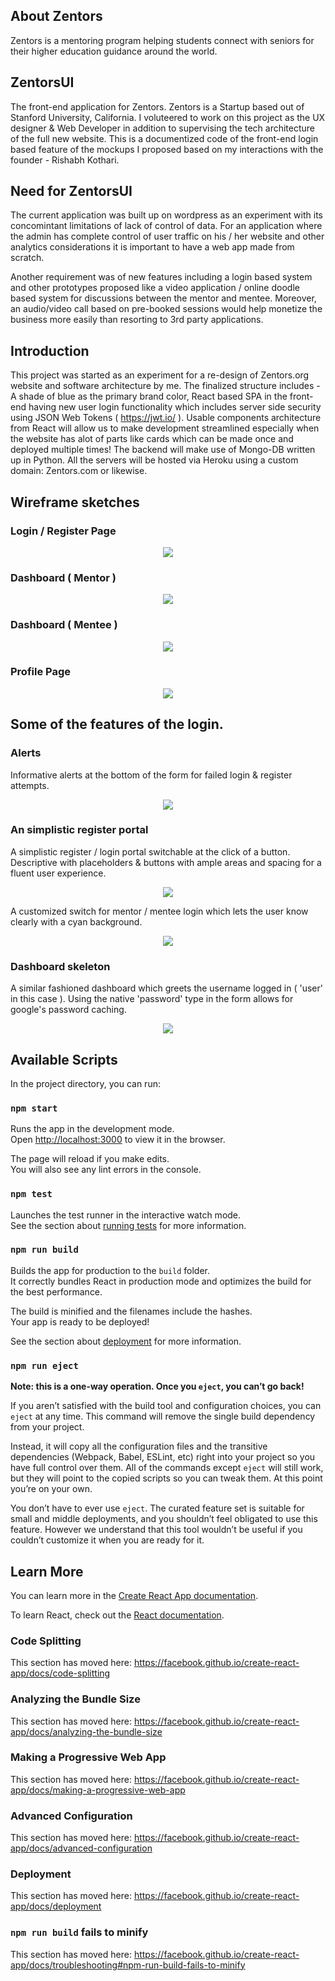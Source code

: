 ## About Zentors
Zentors is a mentoring program helping students connect with seniors for their higher education guidance around the world.

## ZentorsUI
The front-end application for Zentors. Zentors is a Startup based out of Stanford University, California. I voluteered to work on this project as the UX designer & Web Developer in addition to supervising the tech architecture of the full new website. This is a documentized code of the front-end login based feature of the mockups I proposed based on my interactions with the founder - Rishabh Kothari.

## Need for ZentorsUI
The current application was built up on wordpress as an experiment with its concomintant limitations of lack of control of data. For an application where the admin has complete control of user traffic on his / her website and other analytics considerations it is important to have a web app made from scratch. 

Another requirement was of new features including a login based system and other prototypes proposed like a video application / online doodle based system for discussions between the mentor and mentee. Moreover, an audio/video call based on pre-booked sessions would help monetize the business more easily than resorting to 3rd party applications.

## Introduction
This project was started as an experiment for a re-design of Zentors.org website and software architecture by me. The finalized structure includes - A shade of blue as the primary brand color, React based SPA in the front-end having new user login functionality which includes server side security using JSON Web Tokens ( https://jwt.io/ ). Usable components architecture from React will allow us to make development streamlined especially when the website has alot of parts like cards which can be made once and deployed multiple times! The backend will make use of Mongo-DB written up in Python. All the servers will be hosted via Heroku using a custom domain: Zentors.com or likewise.

## Wireframe sketches

### Login / Register Page
<p align="center"><img src="screenshots/login.jpg" /></p>

### Dashboard ( Mentor )
<p align="center"><img src="screenshots/dashboard-mentor.jpg" /></p>

### Dashboard ( Mentee )
<p align="center"><img src="screenshots/dashboard-mentee.jpg" /></p>


### Profile Page
<p align="center"><img src="screenshots/profile.jpg" /></p>

## Some of the features of the login.
### Alerts
Informative alerts at the bottom of the form for failed login & register attempts.
<p align="center"><img src="screenshots/Zentors Login Error.JPG" /></p>

### An simplistic register portal
A simplistic register / login portal switchable at the click of a button. Descriptive with placeholders & buttons with ample areas and spacing for a fluent user experience. 
<p align="center"><img src="screenshots/Zentors Login Screenshot.JPG" /></p>
A customized switch for mentor / mentee login which lets the user know clearly with a cyan background.
<p align="center"><img src="screenshots/Zentors Mentor.JPG" /></p>

### Dashboard skeleton
A similar fashioned dashboard which greets the username logged in ( 'user' in this case ). Using the native 'password' type in the form allows for google's password caching. 
<p align="center"><img src="screenshots/Zentors Password Update Screenshot.JPG" /></p>

## Available Scripts

In the project directory, you can run:

### `npm start`

Runs the app in the development mode.<br>
Open [http://localhost:3000](http://localhost:3000) to view it in the browser.

The page will reload if you make edits.<br>
You will also see any lint errors in the console.

### `npm test`

Launches the test runner in the interactive watch mode.<br>
See the section about [running tests](https://facebook.github.io/create-react-app/docs/running-tests) for more information.

### `npm run build`

Builds the app for production to the `build` folder.<br>
It correctly bundles React in production mode and optimizes the build for the best performance.

The build is minified and the filenames include the hashes.<br>
Your app is ready to be deployed!

See the section about [deployment](https://facebook.github.io/create-react-app/docs/deployment) for more information.

### `npm run eject`

**Note: this is a one-way operation. Once you `eject`, you can’t go back!**

If you aren’t satisfied with the build tool and configuration choices, you can `eject` at any time. This command will remove the single build dependency from your project.

Instead, it will copy all the configuration files and the transitive dependencies (Webpack, Babel, ESLint, etc) right into your project so you have full control over them. All of the commands except `eject` will still work, but they will point to the copied scripts so you can tweak them. At this point you’re on your own.

You don’t have to ever use `eject`. The curated feature set is suitable for small and middle deployments, and you shouldn’t feel obligated to use this feature. However we understand that this tool wouldn’t be useful if you couldn’t customize it when you are ready for it.

## Learn More

You can learn more in the [Create React App documentation](https://facebook.github.io/create-react-app/docs/getting-started).

To learn React, check out the [React documentation](https://reactjs.org/).

### Code Splitting

This section has moved here: https://facebook.github.io/create-react-app/docs/code-splitting

### Analyzing the Bundle Size

This section has moved here: https://facebook.github.io/create-react-app/docs/analyzing-the-bundle-size

### Making a Progressive Web App

This section has moved here: https://facebook.github.io/create-react-app/docs/making-a-progressive-web-app

### Advanced Configuration

This section has moved here: https://facebook.github.io/create-react-app/docs/advanced-configuration

### Deployment

This section has moved here: https://facebook.github.io/create-react-app/docs/deployment

### `npm run build` fails to minify

This section has moved here: https://facebook.github.io/create-react-app/docs/troubleshooting#npm-run-build-fails-to-minify
